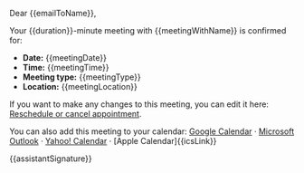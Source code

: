 Dear {{emailToName}},

Your {{duration}}-minute meeting with {{meetingWithName}} is confirmed for:

- **Date:** {{meetingDate}}
- **Time:** {{meetingTime}}
- **Meeting type:** {{meetingType}}
- **Location:** {{meetingLocation}}

If you want to make any changes to this meeting, you can edit it here: [Reschedule or cancel appointment]({{editLink}}).

You can also add this meeting to your calendar: [Google Calendar]({{googleLink}}) · [Microsoft Outlook]({{outlookLink}}) · [Yahoo! Calendar]({{yahooLink}}) · [Apple Calendar]{{icsLink}}

{{assistantSignature}}

